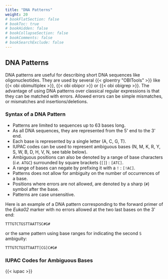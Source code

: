 ```yaml
---
title: "DNA Patterns"
weight: 20
# bookFlatSection: false
# bookToc: true
# bookHidden: false
# bookCollapseSection: false
# bookComments: false
# bookSearchExclude: false
---
```


## DNA Patterns

DNA patterns are useful for describing short DNA sequences like oligonucleotides. They are used by several {{< gloentry "OBITools" >}} like {{< obi obimultiplex >}}, {{< obi obipcr >}} or {{< obi obigrep >}}. The advantage of using DNA patterns over classical regular expressions is that they can be matched with errors. Allowed errors can be simple mismatches, or mismatches and insertions/deletions.

### Syntax of a DNA Pattern

- Patterns are limited to sequences up to 63 bases long.
- As all DNA sequences, they are represented from the 5' end to the 3' end.
- Each base is represented by a single letter (A, C, G, T).
- IUPAC codes can be used to represent ambiguous bases (N, M, K, R, Y, S, W, B, D, H, V, N, see table below).
- Ambiguous positions can also be denoted by a range of base characters (*i.e.* `ATGC`) surrounded by square brackets (`[]`) : `[ATC]`.
- A range of bases can negate by prefixing it with a `!` : `[!AC]`.
- Patterns does not allow for ambiguity on the number of occurrences of a base.
- Positions where errors are not allowed, are denoted by a sharp (`#`) symbol after the base.
- Patterns are case unsensitive.

Here is an example of a DNA pattern corresponding to the forward primer of the *Euka02* marker with no errors allowed
at the two last bases on the 3' end:

```
TTTGTCTGSTTAATTSC#G#
```

or the same pattern using base ranges for indicating the second `S` ambiguity:

```
TTTGTCTGSTTAATT[CG]C#G#
```



### IUPAC Codes for Ambiguous Bases

{{< iupac >}}